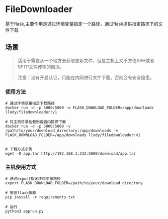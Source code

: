 # FileDownloader

基于flask,主要作用是通过环境变量指定一个路径，通过flask提供指定路径下的文件下载

## 场景

> 适用于需要从一个地方去获取更新文件，但是主机上又不方便SSH或者SFTP文件传输的情况。
>
> 注意：没有开启认证，只能在内网进行文件下载。否则会有安全隐患。

### 使用方法

```
# 通过环境变量指定下载路径
docker run -d -p 5000:5000 -e FLASK_DOWNLOAD_FOLDER=/app/downloads llody/filedownloader:v1

# 将主机目录挂载到容器内提供下载
docker run -d -p 5000:5000 -v /path/to/your/download_directory:/app/downloads -e FLASK_DOWNLOAD_FOLDER=/app/downloads llody/filedownloader:v1


# 下载方式示例
wget -O app.tar http://192.168.1.232:5000/download/app.tar
```

### 主机使用方式

```
# 通过export指定环境变量路径
export FLASK_DOWNLOAD_FOLDER=/path/to/your/download_directory

# 安装flask依赖
pip install -r requirements.txt

# 运行
python3 apprun.py
```
